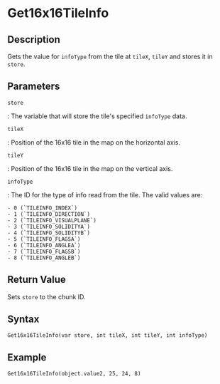 # Get16x16TileInfo

## Description
Gets the value for `infoType` from the tile at `tileX`, `tileY` and stores it in `store`.

## Parameters
`store`

:   The variable that will store the tile's specified `infoType` data.

`tileX`

:   Position of the 16x16 tile in the map on the horizontal axis.

`tileY`

:   Position of the 16x16 tile in the map on the vertical axis.

`infoType`

:   The ID for the type of info read from the tile. The valid values are:

    - 0 (`TILEINFO_INDEX`)
    - 1 (`TILEINFO_DIRECTION`)
    - 2 (`TILEINFO_VISUALPLANE`)
    - 3 (`TILEINFO_SOLIDITYA`)
    - 4 (`TILEINFO_SOLIDITYB`)
    - 5 (`TILEINFO_FLAGSA`)
    - 6 (`TILEINFO_ANGLEA`)
    - 7 (`TILEINFO_FLAGSB`)
    - 8 (`TILEINFO_ANGLEB`)

## Return Value
Sets `store` to the chunk ID.

## Syntax
```
Get16x16TileInfo(var store, int tileX, int tileY, int infoType)
```

## Example
```
Get16x16TileInfo(object.value2, 25, 24, 8)
```